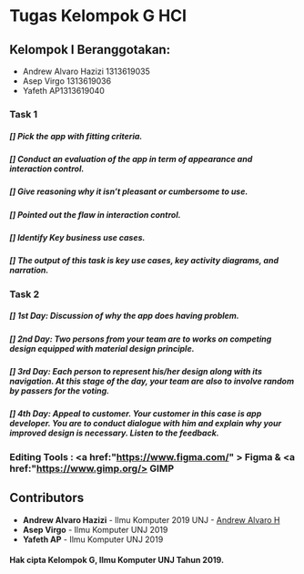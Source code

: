 # Tugas Kelompok G HCI

## Kelompok I Beranggotakan:
* Andrew Alvaro Hazizi 1313619035
* Asep Virgo 1313619036
* Yafeth AP1313619040

### Task 1
##### [] Pick the app with fitting criteria. 
##### [] Conduct an evaluation of the app in term of appearance and interaction control. 
##### [] Give reasoning why it isn’t pleasant or cumbersome to use. 
##### [] Pointed out the flaw in interaction control. 
##### [] Identify Key business use cases. 
##### [] The output of this task is key use cases, key activity diagrams, and narration. 

### Task 2
##### [] 1st Day: Discussion of why the app does having problem. 
##### [] 2nd Day: Two persons from your team are to works on competing design equipped with material design principle. #
##### [] 3rd Day: Each person to represent his/her design along with its navigation. At this stage of the day, your team are also to involve random by passers for the voting. #
##### [] 4th Day: Appeal to customer. Your customer in this case is app developer. You are to conduct dialogue with him and explain why your improved design is necessary. Listen to the feedback. #

### Editing Tools : <a href:"https://www.figma.com/" > Figma </a> &  <a href:"https://www.gimp.org/> GIMP </a>

## Contributors
* **Andrew Alvaro Hazizi** - Ilmu Komputer 2019 UNJ - [Andrew Alvaro H](https://github.com/AlvaroBinAndrew)
* **Asep Virgo** - Ilmu Komputer UNJ 2019
* **Yafeth AP** - Ilmu Komputer UNJ 2019 

#### Hak cipta Kelompok G, Ilmu Komputer UNJ Tahun 2019.
